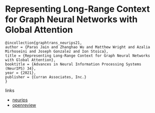 # Representing Long-Range Context for Graph Neural Networks with Global Attention

```
@incollection{graphtrans_neurips21,
author = {Paras Jain and Zhanghao Wu and Matthew Wright and Azalia Mirhoseini and Joseph Gonzalez and Ion Stoica},
title = {Representing Long-Range Context for Graph Neural Networks with Global Attention},
booktitle = {Advances in Neural Information Processing Systems (NeurIPS) 34},
year = {2021},
publisher = {Curran Associates, Inc.}
}
```

links
- [neurips](https://neurips.cc/Conferences/2021/ScheduleMultitrack?event=26539)
- [openreview](https://openreview.net/forum?id=nYz2_BbZnYk)
